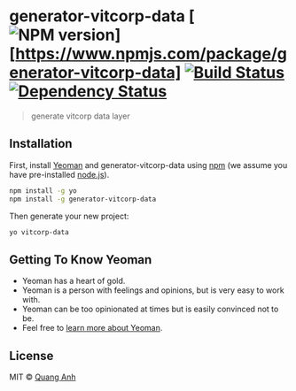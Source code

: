 # generator-vitcorp-data [![NPM version][npm-image]][https://www.npmjs.com/package/generator-vitcorp-data] [![Build Status][travis-image]][travis-url] [![Dependency Status][daviddm-image]][daviddm-url]
> generate vitcorp data layer

## Installation

First, install [Yeoman](http://yeoman.io) and generator-vitcorp-data using [npm](https://www.npmjs.com/) (we assume you have pre-installed [node.js](https://nodejs.org/)).

```bash
npm install -g yo
npm install -g generator-vitcorp-data
```

Then generate your new project:

```bash
yo vitcorp-data
```

## Getting To Know Yeoman

 * Yeoman has a heart of gold.
 * Yeoman is a person with feelings and opinions, but is very easy to work with.
 * Yeoman can be too opinionated at times but is easily convinced not to be.
 * Feel free to [learn more about Yeoman](http://yeoman.io/).

## License

MIT © [Quang Anh]()


[npm-image]: https://badge.fury.io/js/generator-vitcorp-data.svg
[npm-url]: https://npmjs.org/package/generator-vitcorp-data
[travis-image]: https://travis-ci.org/quanganh206/generator-vitcorp-data.svg?branch=master
[travis-url]: https://travis-ci.org/quanganh206/generator-vitcorp-data
[daviddm-image]: https://david-dm.org/quanganh206/generator-vitcorp-data.svg?theme=shields.io
[daviddm-url]: https://david-dm.org/quanganh206/generator-vitcorp-data
